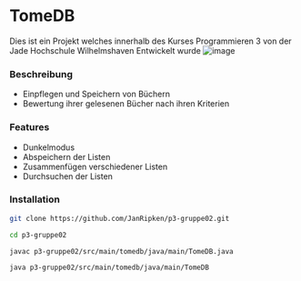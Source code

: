 # TomeDB
Dies ist ein Projekt welches innerhalb des Kurses Programmieren 3 von der Jade Hochschule Wilhelmshaven Entwickelt wurde
![image](https://user-images.githubusercontent.com/72017165/212928920-e9c8f518-017d-4992-b7e5-5677db3bc607.png)

### Beschreibung
- Einpflegen und Speichern von Büchern
- Bewertung ihrer gelesenen Bücher nach ihren Kriterien


### Features
- Dunkelmodus
- Abspeichern der Listen
- Zusammenfügen verschiedener Listen
- Durchsuchen der Listen

### Installation

``` bash
git clone https://github.com/JanRipken/p3-gruppe02.git
```
``` bash
cd p3-gruppe02
```
``` bash
javac p3-gruppe02/src/main/tomedb/java/main/TomeDB.java
```

``` bash
java p3-gruppe02/src/main/tomedb/java/main/TomeDB
```

